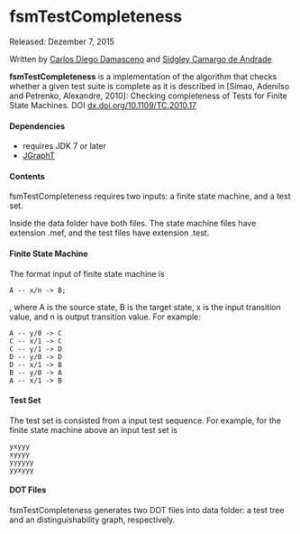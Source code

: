 # fsmTestCompleteness

Released: Dezember 7, 2015

Written by [Carlos Diego Damasceno](mailto:carlos.damasceno08@gmail.com) and [Sidgley Camargo de Andrade](mailto:sidgleyandrade@utfpr.edu.br)

<b>fsmTestCompleteness</b> is a implementation of the algorithm that checks whether a given test suite is complete as it is described in [Simao, Adenilso and Petrenko, Alexandre, 2010]: Checking completeness of Tests for Finite State Machines. DOI <a href="http://dx.doi.org/10.1109/TC.2010.17">dx.doi.org/10.1109/TC.2010.17</a>

#### Dependencies

- requires JDK 7 or later
- [JGraphT](http://jgrapht.org/) 

#### Contents

fsmTestCompleteness requires two inputs: a finite state machine, and a test set.

Inside the data folder have both files. The state machine files have extension .mef, and the test files have extension .test.

#### Finite State Machine

The format input of finite state machine is

	A -- x/n -> B; 
	
, where A is the source state, B is the target state, x is the input transition value, and n is output transition value. For example:

	A -- y/0 -> C
	C -- x/1 -> C
	C -- y/1 -> D
	D -- y/0 -> D
	D -- x/1 -> B
	B -- y/0 -> A
	A -- x/1 -> B 

#### Test Set

The test set is consisted from a input test sequence. For example, for the finite state machine above an input test set is

	yxyyy
	xyyyy
	yyyyyy
	yyxyyy

#### DOT Files

fsmTestCompleteness generates two DOT files into data folder: a test tree and an distinguishability graph, respectively.
